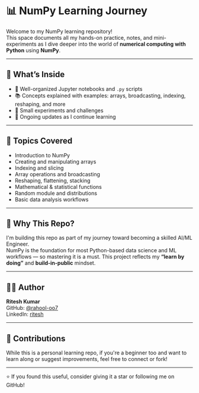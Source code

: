 # 📊 NumPy Learning Journey

Welcome to my NumPy learning repository!  
This space documents all my hands-on practice, notes, and mini-experiments as I dive deeper into the world of **numerical computing with Python** using **NumPy**.

---

## 📌 What’s Inside

- 📁 Well-organized Jupyter notebooks and `.py` scripts
- 📚 Concepts explained with examples: arrays, broadcasting, indexing, reshaping, and more
- 🧪 Small experiments and challenges
- 🔁 Ongoing updates as I continue learning

---

## 🔧 Topics Covered

- Introduction to NumPy
- Creating and manipulating arrays
- Indexing and slicing
- Array operations and broadcasting
- Reshaping, flattening, stacking
- Mathematical & statistical functions
- Random module and distributions
- Basic data analysis workflows

---

## 🚀 Why This Repo?

I'm building this repo as part of my journey toward becoming a skilled AI/ML Engineer.  
NumPy is the foundation for most Python-based data science and ML workflows — so mastering it is a must. This project reflects my **“learn by doing”** and **build-in-public** mindset.

---

## 👨‍💻 Author

**Ritesh Kumar**  
GitHub: [@rahool-oo7](https://github.com/rahool-oo7)  
LinkedIn: [ritesh](https://linkedin.com/in/ritesh-ai) 

---

## 🤝 Contributions

While this is a personal learning repo, if you're a beginner too and want to learn along or suggest improvements, feel free to connect or fork!

---

⭐ If you found this useful, consider giving it a star or following me on GitHub!

